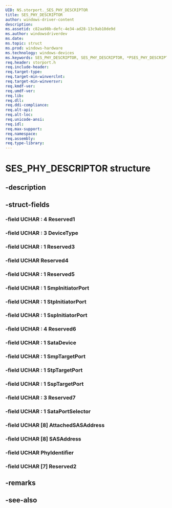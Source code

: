```yaml
---
UID: NS.storport._SES_PHY_DESCRIPTOR
title: SES_PHY_DESCRIPTOR
author: windows-driver-content
description: 
ms.assetid: c82aa98b-defc-4e34-ad28-13c9ab10de9d
ms.author: windowsdriverdev
ms.date: 
ms.topic: struct
ms.prod: windows-hardware
ms.technology: windows-devices
ms.keywords: SES_PHY_DESCRIPTOR, SES_PHY_DESCRIPTOR, *PSES_PHY_DESCRIPTOR
req.header: storport.h
req.include-header:
req.target-type:
req.target-min-winverclnt:
req.target-min-winversvr:
req.kmdf-ver:
req.umdf-ver:
req.lib:
req.dll:
req.ddi-compliance:
req.alt-api:
req.alt-loc:
req.unicode-ansi:
req.idl:
req.max-support:
req.namespace:
req.assembly:
req.type-library:
---
```


# SES_PHY_DESCRIPTOR structure

## -description



## -struct-fields

### -field UCHAR  : 4 Reserved1			
 	
### -field UCHAR  : 3 DeviceType			
 	
### -field UCHAR  : 1 Reserved3			
 	
### -field UCHAR Reserved4			
 	
### -field UCHAR  : 1 Reserved5			
 	
### -field UCHAR  : 1 SmpInitiatorPort			
 	
### -field UCHAR  : 1 StpInitiatorPort			
 	
### -field UCHAR  : 1 SspInitiatorPort			
 	
### -field UCHAR  : 4 Reserved6			
 	
### -field UCHAR  : 1 SataDevice			
 	
### -field UCHAR  : 1 SmpTargetPort			
 	
### -field UCHAR  : 1 StpTargetPort			
 	
### -field UCHAR  : 1 SspTargetPort			
 	
### -field UCHAR  : 3 Reserved7			
 	
### -field UCHAR  : 1 SataPortSelector			
 	
### -field UCHAR [8] AttachedSASAddress			
 	
### -field UCHAR [8] SASAddress			
 	
### -field UCHAR PhyIdentifier			
 	
### -field UCHAR [7] Reserved2			
 	
## -remarks

## -see-also